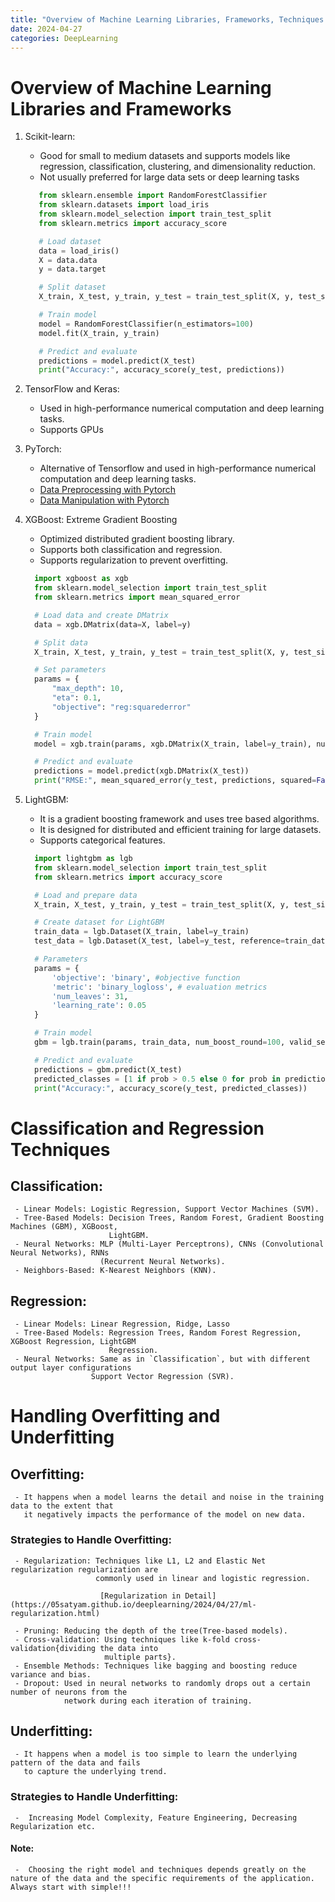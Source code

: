 ```yaml
---
title: "Overview of Machine Learning Libraries, Frameworks, Techniques and Over/Under Fitting"
date: 2024-04-27
categories: DeepLearning
---
```



# Overview of Machine Learning Libraries and Frameworks
 1. Scikit-learn:
     - Good for small to medium datasets and supports models like regression, classification, 
       clustering, and dimensionality reduction.
     - Not usually preferred for large data sets or deep learning tasks
     ``` python
        from sklearn.ensemble import RandomForestClassifier
        from sklearn.datasets import load_iris
        from sklearn.model_selection import train_test_split
        from sklearn.metrics import accuracy_score

        # Load dataset
        data = load_iris()
        X = data.data
        y = data.target

        # Split dataset
        X_train, X_test, y_train, y_test = train_test_split(X, y, test_size=0.3)

        # Train model
        model = RandomForestClassifier(n_estimators=100)
        model.fit(X_train, y_train)

        # Predict and evaluate
        predictions = model.predict(X_test)
        print("Accuracy:", accuracy_score(y_test, predictions))
     ```
     
 2. TensorFlow and Keras:
     - Used in high-performance numerical computation and deep learning tasks.
     - Supports GPUs

 3. PyTorch:  
     - Alternative of Tensorflow and used in high-performance numerical computation and deep 
       learning tasks.
     - [Data Preprocessing with Pytorch](https://05satyam.github.io/pytorch/2024/03/25/data-preprocessing-using-pytorch.html)
      - [Data Manipulation with Pytorch](https://05satyam.github.io/pytorch/2024/03/25/data-manipulation-using-pytorch.html)

 
 4. XGBoost: Extreme Gradient Boosting
     - Optimized distributed gradient boosting library.
     - Supports both classification and regression.
     - Supports regularization to prevent overfitting.
     
      ```python
        import xgboost as xgb
        from sklearn.model_selection import train_test_split
        from sklearn.metrics import mean_squared_error

        # Load data and create DMatrix
        data = xgb.DMatrix(data=X, label=y)

        # Split data
        X_train, X_test, y_train, y_test = train_test_split(X, y, test_size=0.25)

        # Set parameters
        params = {
            "max_depth": 10,
            "eta": 0.1,
            "objective": "reg:squarederror"
        }

        # Train model
        model = xgb.train(params, xgb.DMatrix(X_train, label=y_train), num_boost_round=10)

        # Predict and evaluate
        predictions = model.predict(xgb.DMatrix(X_test))
        print("RMSE:", mean_squared_error(y_test, predictions, squared=False))

      ```
 5. LightGBM:
     - It is a gradient boosting framework and uses tree based algorithms.
     - It is designed for distributed and efficient training for large datasets.
     - Supports categorical features.
      
      ```python
        import lightgbm as lgb
        from sklearn.model_selection import train_test_split
        from sklearn.metrics import accuracy_score

        # Load and prepare data
        X_train, X_test, y_train, y_test = train_test_split(X, y, test_size=0.2)

        # Create dataset for LightGBM
        train_data = lgb.Dataset(X_train, label=y_train)
        test_data = lgb.Dataset(X_test, label=y_test, reference=train_data)

        # Parameters
        params = { 
            'objective': 'binary', #objective function
            'metric': 'binary_logloss', # evaluation metrics
            'num_leaves': 31, 
            'learning_rate': 0.05
        }

        # Train model
        gbm = lgb.train(params, train_data, num_boost_round=100, valid_sets=[test_data])

        # Predict and evaluate
        predictions = gbm.predict(X_test)
        predicted_classes = [1 if prob > 0.5 else 0 for prob in predictions]
        print("Accuracy:", accuracy_score(y_test, predicted_classes))

      ```

# Classification and Regression Techniques
 ## Classification: 
     - Linear Models: Logistic Regression, Support Vector Machines (SVM).
     - Tree-Based Models: Decision Trees, Random Forest, Gradient Boosting Machines (GBM), XGBoost,
                          LightGBM.
     - Neural Networks: MLP (Multi-Layer Perceptrons), CNNs (Convolutional Neural Networks), RNNs  
                        (Recurrent Neural Networks).
     - Neighbors-Based: K-Nearest Neighbors (KNN).

 ## Regression:
     - Linear Models: Linear Regression, Ridge, Lasso
     - Tree-Based Models: Regression Trees, Random Forest Regression, XGBoost Regression, LightGBM 
                          Regression.
     - Neural Networks: Same as in `Classification`, but with different output layer configurations
                      Support Vector Regression (SVR).

# Handling Overfitting and Underfitting
 ## Overfitting:
     - It happens when a model learns the detail and noise in the training data to the extent that 
       it negatively impacts the performance of the model on new data.

 ### Strategies to Handle Overfitting:
     - Regularization: Techniques like L1, L2 and Elastic Net regularization regularization are 
                       commonly used in linear and logistic regression.
                    
                        [Regularization in Detail](https://05satyam.github.io/deeplearning/2024/04/27/ml-regularization.html)
                       
     - Pruning: Reducing the depth of the tree(Tree-based models).
     - Cross-validation: Using techniques like k-fold cross-validation{dividing the data into 
                         multiple parts}.
     - Ensemble Methods: Techniques like bagging and boosting reduce variance and bias.
     - Dropout: Used in neural networks to randomly drops out a certain number of neurons from the 
                network during each iteration of training.

 ## Underfitting:
     - It happens when a model is too simple to learn the underlying pattern of the data and fails 
       to capture the underlying trend.

 ### Strategies to Handle Underfitting:
     -  Increasing Model Complexity, Feature Engineering, Decreasing Regularization etc.


#### Note:
     -  Choosing the right model and techniques depends greatly on the nature of the data and the specific requirements of the application. Always start with simple!!!